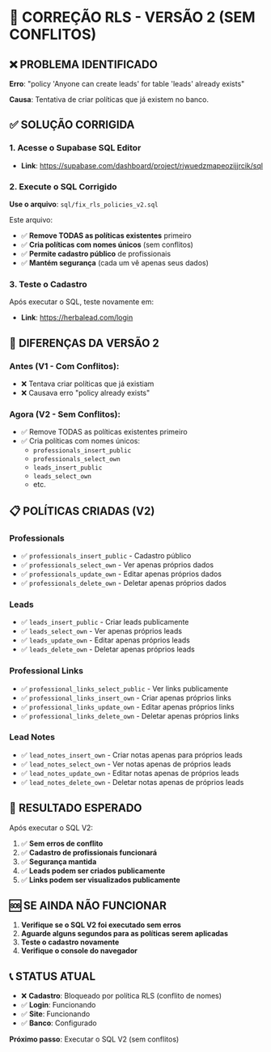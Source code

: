 # 🚨 CORREÇÃO RLS - VERSÃO 2 (SEM CONFLITOS)

## ❌ PROBLEMA IDENTIFICADO
**Erro**: "policy 'Anyone can create leads' for table 'leads' already exists"

**Causa**: Tentativa de criar políticas que já existem no banco.

## ✅ SOLUÇÃO CORRIGIDA

### 1. Acesse o Supabase SQL Editor
- **Link**: https://supabase.com/dashboard/project/rjwuedzmapeozijjrcik/sql

### 2. Execute o SQL Corrigido
**Use o arquivo**: `sql/fix_rls_policies_v2.sql`

Este arquivo:
- ✅ **Remove TODAS as políticas existentes** primeiro
- ✅ **Cria políticas com nomes únicos** (sem conflitos)
- ✅ **Permite cadastro público** de profissionais
- ✅ **Mantém segurança** (cada um vê apenas seus dados)

### 3. Teste o Cadastro
Após executar o SQL, teste novamente em:
- **Link**: https://herbalead.com/login

## 🔧 DIFERENÇAS DA VERSÃO 2

### Antes (V1 - Com Conflitos):
- ❌ Tentava criar políticas que já existiam
- ❌ Causava erro "policy already exists"

### Agora (V2 - Sem Conflitos):
- ✅ Remove TODAS as políticas existentes primeiro
- ✅ Cria políticas com nomes únicos:
  - `professionals_insert_public`
  - `professionals_select_own`
  - `leads_insert_public`
  - `leads_select_own`
  - etc.

## 📋 POLÍTICAS CRIADAS (V2)

### Professionals
- ✅ `professionals_insert_public` - Cadastro público
- ✅ `professionals_select_own` - Ver apenas próprios dados
- ✅ `professionals_update_own` - Editar apenas próprios dados
- ✅ `professionals_delete_own` - Deletar apenas próprios dados

### Leads
- ✅ `leads_insert_public` - Criar leads publicamente
- ✅ `leads_select_own` - Ver apenas próprios leads
- ✅ `leads_update_own` - Editar apenas próprios leads
- ✅ `leads_delete_own` - Deletar apenas próprios leads

### Professional Links
- ✅ `professional_links_select_public` - Ver links publicamente
- ✅ `professional_links_insert_own` - Criar apenas próprios links
- ✅ `professional_links_update_own` - Editar apenas próprios links
- ✅ `professional_links_delete_own` - Deletar apenas próprios links

### Lead Notes
- ✅ `lead_notes_insert_own` - Criar notas apenas para próprios leads
- ✅ `lead_notes_select_own` - Ver notas apenas de próprios leads
- ✅ `lead_notes_update_own` - Editar notas apenas de próprios leads
- ✅ `lead_notes_delete_own` - Deletar notas apenas de próprios leads

## 🎯 RESULTADO ESPERADO

Após executar o SQL V2:
1. ✅ **Sem erros de conflito**
2. ✅ **Cadastro de profissionais funcionará**
3. ✅ **Segurança mantida**
4. ✅ **Leads podem ser criados publicamente**
5. ✅ **Links podem ser visualizados publicamente**

## 🆘 SE AINDA NÃO FUNCIONAR

1. **Verifique se o SQL V2 foi executado sem erros**
2. **Aguarde alguns segundos para as políticas serem aplicadas**
3. **Teste o cadastro novamente**
4. **Verifique o console do navegador**

## 📞 STATUS ATUAL
- ❌ **Cadastro**: Bloqueado por política RLS (conflito de nomes)
- ✅ **Login**: Funcionando
- ✅ **Site**: Funcionando
- ✅ **Banco**: Configurado

**Próximo passo**: Executar o SQL V2 (sem conflitos)


